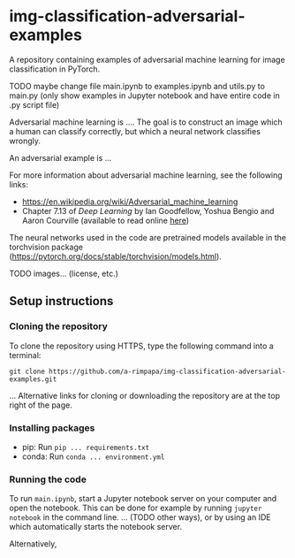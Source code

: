 # img-classification-adversarial-examples
A repository containing examples of adversarial machine learning for image classification in PyTorch.

TODO maybe change file main.ipynb to examples.ipynb and utils.py to main.py (only show examples in Jupyter notebook and have entire code in .py script file)

Adversarial machine learning is .... The goal is to construct an image which a human can classify correctly, but which a neural network classifies wrongly.

An adversarial example is ...

For more information about adversarial machine learning, see the following links:
- https://en.wikipedia.org/wiki/Adversarial_machine_learning
- Chapter 7.13 of _Deep Learning_ by Ian Goodfellow, Yoshua Bengio and Aaron Courville (available to read online [here](https://www.deeplearningbook.org/))

The neural networks used in the code are pretrained models available in the torchvision package (https://pytorch.org/docs/stable/torchvision/models.html).

TODO images... (license, etc.)

## Setup instructions
### Cloning the repository

To clone the repository using HTTPS, type the following command into a terminal:
```
git clone https://github.com/a-rimpapa/img-classification-adversarial-examples.git
```

... Alternative links for cloning or downloading the repository are at the top right of the page.

### Installing packages

* pip: Run `pip ... requirements.txt`
* conda: Run `conda ... environment.yml`

### Running the code

To run `main.ipynb`, start a Jupyter notebook server on your computer and open the notebook. This can be done for example by running `jupyter notebook` in the command line. ... (TODO other ways), or by using an IDE which automatically starts the notebook server.

Alternatively, 
